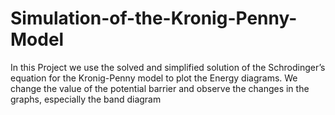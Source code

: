 # Simulation-of-the-Kronig-Penny-Model
In this Project we use the solved and simplified solution of the Schrodinger’s equation for the Kronig-Penny model to plot the Energy diagrams. We change the value of the potential barrier and observe the changes in the graphs, especially the band diagram
